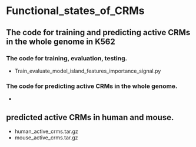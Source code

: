 # Functional_states_of_CRMs
## The code for training and predicting active CRMs in the whole genome in K562
### The code for training, evaluation, testing.
- Train_evaluate_model_island_features_importance_signal.py
### The code for predicting active CRMs in the whole genome.
- 

## predicted active CRMs in human and mouse.
- human_active_crms.tar.gz
- mouse_active_crms.tar.gz
